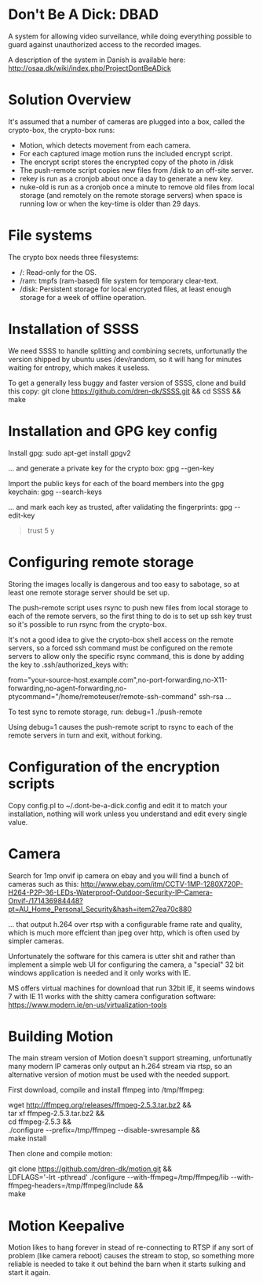 Don't Be A Dick: DBAD
=====================

A system for allowing video surveilance, while doing everything possible to
guard against unauthorized access to the recorded images.

A description of the system in Danish is available here:
http://osaa.dk/wiki/index.php/ProjectDontBeADick

Solution Overview
=================

It's assumed that a number of cameras are plugged into a box, called the crypto-box,
the crypto-box runs:

* Motion, which detects movement from each camera.
* For each captured image motion runs the included encrypt script.
* The encrypt script stores the encrypted copy of the photo in /disk
* The push-remote script copies new files from /disk to an off-site server.
* rekey is run as a cronjob about once a day to generate a new key.
* nuke-old is run as a cronjob once a minute to remove old files from local storage (and remotely on the remote storage servers) when space is running low or when the key-time is older than 29 days.


File systems
============

The crypto box needs three filesystems:

* /: Read-only for the OS.
* /ram: tmpfs (ram-based) file system for temporary clear-text.
* /disk: Persistent storage for local encrypted files, at least enough storage for a week of offline operation.  



Installation of SSSS
====================

We need SSSS to handle splitting and combining secrets, unfortunatly
the version shipped by ubuntu uses /dev/random, so it will hang for minutes
waiting for entropy, which makes it useless.

To get a generally less buggy and faster version of SSSS, clone and build this copy:
git clone https://github.com/dren-dk/SSSS.git && cd SSSS && make


Installation and GPG key config
===============================

Install gpg:
 sudo apt-get install gpgv2

...  and generate a private key for the crypto box:
 gpg --gen-key


Import the public keys for each of the board members into the gpg keychain:
 gpg --search-keys <email>

... and mark each key as trusted, after validating the fingerprints:
 gpg --edit-key <email>
  > trust
  > 5
  > y


Configuring remote storage
==========================

Storing the images locally is dangerous and too easy to sabotage, so at least one
remote storage server should be set up.

The push-remote script uses rsync to push new files from local storage to each of
the remote servers, so the first thing to do is to set up ssh key trust so
it's possible to run rsync from the crypto-box.

It's not a good idea to give the crypto-box shell access on the remote servers,
so a forced ssh command must be configured on the remote servers to allow only
the specific rsync command, this is done by adding the key to .ssh/authorized_keys with:

from="your-source-host.example.com",no-port-forwarding,no-X11-forwarding,no-agent-forwarding,no-ptycommand="/home/remoteuser/remote-ssh-command" ssh-rsa ... 

To test sync to remote storage, run:
debug=1 ./push-remote

Using debug=1 causes the push-remote script to rsync to each of the remote servers in turn and exit, without forking.


Configuration of the encryption scripts
=======================================
 
Copy config.pl to ~/.dont-be-a-dick.config and edit it to match your installation,
nothing will work unless you understand and edit every single value.


Camera
======

Search for 1mp onvif ip camera on ebay and you will find a bunch of cameras such as this: 
http://www.ebay.com/itm/CCTV-1MP-1280X720P-H264-P2P-36-LEDs-Waterproof-Outdoor-Security-IP-Camera-Onvif-/171436984448?pt=AU_Home_Personal_Security&hash=item27ea70c880

... that output h.264 over rtsp with a configurable frame rate and quality, which is much more effcient than
jpeg over http, which is often used by simpler cameras.

Unfortunately the software for this camera is utter shit and rather than implement a simple web UI for configuring
the camera, a "special" 32 bit windows application is needed and it only works with IE.

MS offers virtual machines for download that run 32bit IE, it seems windows 7 with IE 11 works with the shitty
camera configuration software: 
https://www.modern.ie/en-us/virtualization-tools


Building Motion
===============

The main stream version of Motion doesn't support streaming, unfortunatly many modern IP cameras only output
an h.264 stream via rtsp, so an alternative version of motion must be used with the needed support.


First download, compile and install ffmpeg into /tmp/ffmpeg:

wget http://ffmpeg.org/releases/ffmpeg-2.5.3.tar.bz2 && \
tar xf ffmpeg-2.5.3.tar.bz2 && \
cd ffmpeg-2.5.3 && \
./configure --prefix=/tmp/ffmpeg --disable-swresample && \
make install


Then clone and compile motion:

git clone https://github.com/dren-dk/motion.git && \
LDFLAGS='-lrt -pthread' ./configure --with-ffmpeg=/tmp/ffmpeg/lib --with-ffmpeg-headers=/tmp/ffmpeg/include && \
make


Motion Keepalive
================

Motion likes to hang forever in stead of re-connecting to RTSP if any sort of problem (like camera reboot)
causes the stream to stop, so something more reliable is needed to take it out behind the barn when
it starts sulking and start it again.
